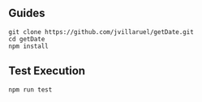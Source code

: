 
## Guides

    git clone https://github.com/jvillaruel/getDate.git
    cd getDate
    npm install

## Test Execution
    npm run test     